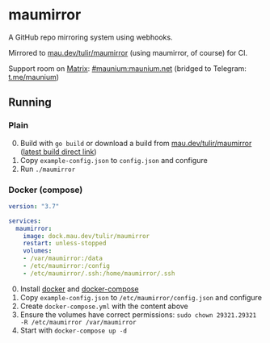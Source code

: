 # maumirror
A GitHub repo mirroring system using webhooks.

Mirrored to [mau.dev/tulir/maumirror](https://mau.dev/tulir/maumirror) (using maumirror, of course) for CI.

Support room on [Matrix](https://matrix.org): [#maunium:maunium.net](https://matrix.to/#/#maunium:maunium.net)
(bridged to Telegram: [t.me/maunium](https://t.me/maunium))

## Running
### Plain
0. Build with `go build` or download a build from [mau.dev/tulir/maumirror](https://mau.dev/tulir/maumirror/pipelines)
   ([latest build direct link](https://mau.dev/tulir/maumirror/-/jobs/artifacts/master/raw/maumirror?job=build))
1. Copy `example-config.json` to `config.json` and configure
2. Run `./maumirror`

### Docker (compose)
```yaml
version: "3.7"

services:
  maumirror:
    image: dock.mau.dev/tulir/maumirror
    restart: unless-stopped
    volumes:
    - /var/maumirror:/data
    - /etc/maumirror:/config
    - /etc/maumirror/.ssh:/home/maumirror/.ssh
```

0. Install [docker](https://docs.docker.com/install/) and [docker-compose](https://docs.docker.com/compose/install/)
1. Copy `example-config.json` to `/etc/maumirror/config.json` and configure
2. Create `docker-compose.yml` with the content above
3. Ensure the volumes have correct permissions: `sudo chown 29321.29321 -R /etc/maumirror /var/maumirror`
4. Start with `docker-compose up -d`
